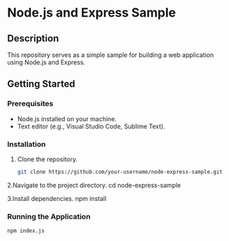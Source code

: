 # Node.js and Express Sample

## Description

This repository serves as a simple sample for building a web application using Node.js and Express.

## Getting Started

### Prerequisites

- Node.js installed on your machine.
- Text editor (e.g., Visual Studio Code, Sublime Text).

### Installation

1. Clone the repository.
   ```bash
   git clone https://github.com/your-username/node-express-sample.git
   
2.Navigate to the project directory.
    cd node-express-sample

3.Install dependencies.
    npm install

### Running the Application
   ```Start Server
   npm index.js
    
